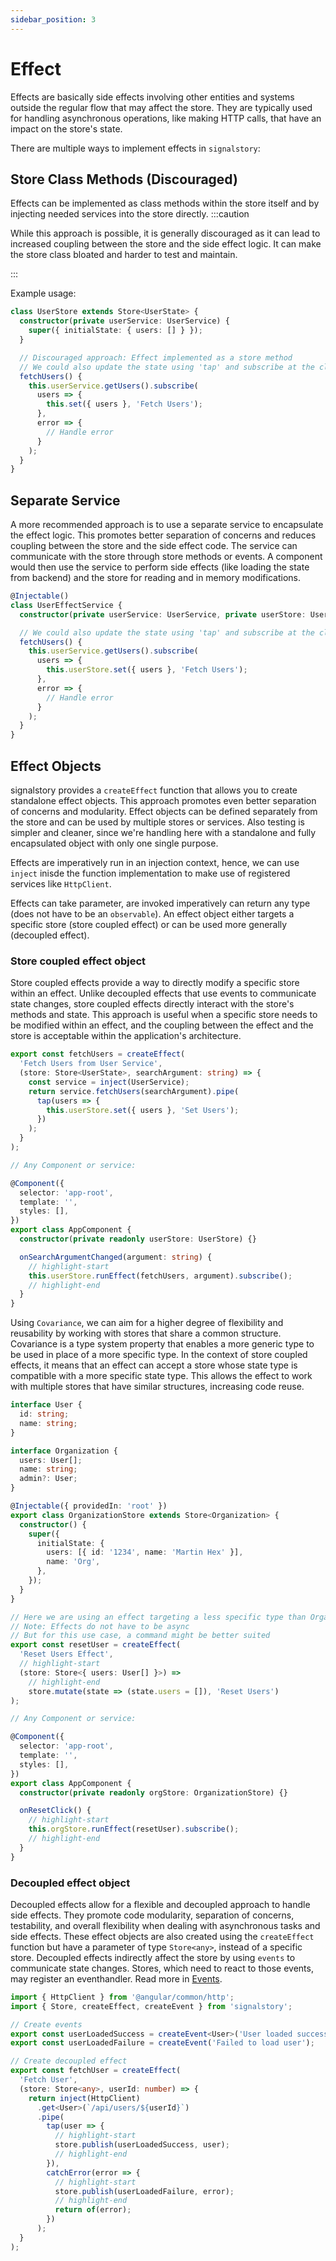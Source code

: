 ```yaml
---
sidebar_position: 3
---
```


# Effect

Effects are basically side effects involving other entities and systems outside the regular flow that may affect the store. They are typically used for handling asynchronous operations, like making HTTP calls, that have an impact on the store's state.

There are multiple ways to implement effects in `signalstory`:

## Store Class Methods (Discouraged)

Effects can be implemented as class methods within the store itself and by injecting needed services into the store directly.
:::caution

While this approach is possible, it is generally discouraged as it can lead to increased coupling between the store and the side effect logic. It can make the store class bloated and harder to test and maintain.

:::

Example usage:

```typescript
class UserStore extends Store<UserState> {
  constructor(private userService: UserService) {
    super({ initialState: { users: [] } });
  }

  // Discouraged approach: Effect implemented as a store method
  // We could also update the state using 'tap' and subscribe at the client
  fetchUsers() {
    this.userService.getUsers().subscribe(
      users => {
        this.set({ users }, 'Fetch Users');
      },
      error => {
        // Handle error
      }
    );
  }
}
```

## Separate Service

A more recommended approach is to use a separate service to encapsulate the effect logic. This promotes better separation of concerns and reduces coupling between the store and the side effect code. The service can communicate with the store through store methods or events. A component would then use the service to perform side effects (like loading the state from backend) and the store for reading and in memory modifications.

```typescript
@Injectable()
class UserEffectService {
  constructor(private userService: UserService, private userStore: UserStore) {}

  // We could also update the state using 'tap' and subscribe at the client
  fetchUsers() {
    this.userService.getUsers().subscribe(
      users => {
        this.userStore.set({ users }, 'Fetch Users');
      },
      error => {
        // Handle error
      }
    );
  }
}
```

## Effect Objects

signalstory provides a `createEffect` function that allows you to create standalone effect objects. This approach promotes even better separation of concerns and modularity. Effect objects can be defined separately from the store and can be used by multiple stores or services. Also testing is simpler and cleaner, since we're handling here with a standalone and fully encapsulated object with only one single purpose.

Effects are imperatively run in an injection context, hence, we can use `inject` inisde the function implementation to make use of registered services like `HttpClient`.

Effects can take parameter, are invoked imperatively can return any type (does not have to be an `observable`). An effect object either targets a specific store (store coupled effect) or can be used more generally (decoupled effect).

### Store coupled effect object

Store coupled effects provide a way to directly modify a specific store within an effect. Unlike decoupled effects that use events to communicate state changes, store coupled effects directly interact with the store's methods and state. This approach is useful when a specific store needs to be modified within an effect, and the coupling between the effect and the store is acceptable within the application's architecture.

```typescript
export const fetchUsers = createEffect(
  'Fetch Users from User Service',
  (store: Store<UserState>, searchArgument: string) => {
    const service = inject(UserService);
    return service.fetchUsers(searchArgument).pipe(
      tap(users => {
        this.userStore.set({ users }, 'Set Users');
      })
    );
  }
);

// Any Component or service:

@Component({
  selector: 'app-root',
  template: '',
  styles: [],
})
export class AppComponent {
  constructor(private readonly userStore: UserStore) {}

  onSearchArgumentChanged(argument: string) {
    // highlight-start
    this.userStore.runEffect(fetchUsers, argument).subscribe();
    // highlight-end
  }
}
```

Using `Covariance`, we can aim for a higher degree of flexibility and reusability by working with stores that share a common structure.
Covariance is a type system property that enables a more generic type to be used in place of a more specific type. In the context of store coupled effects, it means that an effect can accept a store whose state type is compatible with a more specific state type. This allows the effect to work with multiple stores that have similar structures, increasing code reuse.

```typescript
interface User {
  id: string;
  name: string;
}

interface Organization {
  users: User[];
  name: string;
  admin?: User;
}

@Injectable({ providedIn: 'root' })
export class OrganizationStore extends Store<Organization> {
  constructor() {
    super({
      initialState: {
        users: [{ id: '1234', name: 'Martin Hex' }],
        name: 'Org',
      },
    });
  }
}

// Here we are using an effect targeting a less specific type than Organization
// Note: Effects do not have to be async
// But for this use case, a command might be better suited
export const resetUser = createEffect(
  'Reset Users Effect',
  // highlight-start
  (store: Store<{ users: User[] }>) =>
    // highlight-end
    store.mutate(state => (state.users = []), 'Reset Users')
);

// Any Component or service:

@Component({
  selector: 'app-root',
  template: '',
  styles: [],
})
export class AppComponent {
  constructor(private readonly orgStore: OrganizationStore) {}

  onResetClick() {
    // highlight-start
    this.orgStore.runEffect(resetUser).subscribe();
    // highlight-end
  }
}
```

### Decoupled effect object

Decoupled effects allow for a flexible and decoupled approach to handle side effects. They promote code modularity, separation of concerns, testability, and overall flexibility when dealing with asynchronous tasks and side effects. These effect objects are also created using the `createEffect` function but have a parameter of type `Store<any>`, instead of a specific store. Decoupled effects indirectly affect the store by using `events` to communicate state changes. Stores, which need to react to those events, may register an eventhandler. Read more in [Events](./event.md).

```typescript
import { HttpClient } from '@angular/common/http';
import { Store, createEffect, createEvent } from 'signalstory';

// Create events
export const userLoadedSuccess = createEvent<User>('User loaded successfully');
export const userLoadedFailure = createEvent('Failed to load user');

// Create decoupled effect
export const fetchUser = createEffect(
  'Fetch User',
  (store: Store<any>, userId: number) => {
    return inject(HttpClient)
      .get<User>(`/api/users/${userId}`)
      .pipe(
        tap(user => {
          // highlight-start
          store.publish(userLoadedSuccess, user);
          // highlight-end
        }),
        catchError(error => {
          // highlight-start
          store.publish(userLoadedFailure, error);
          // highlight-end
          return of(error);
        })
      );
  }
);
```
